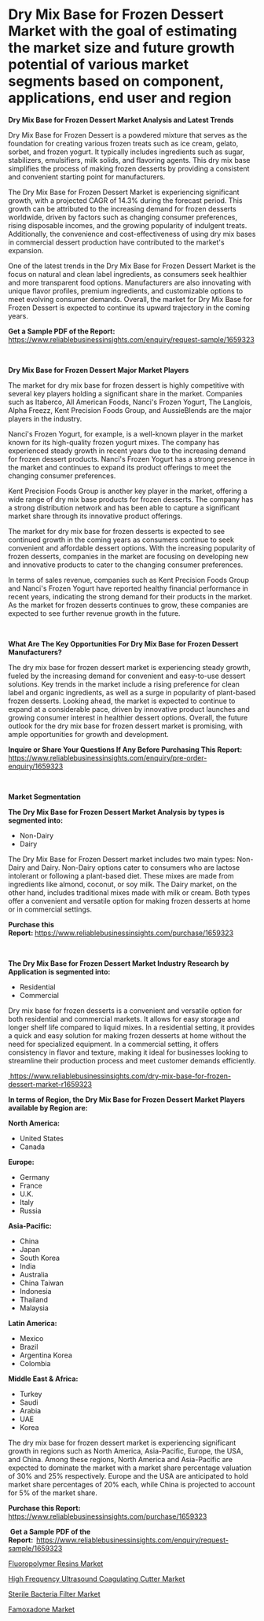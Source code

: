 <p><h1>Dry Mix Base for Frozen Dessert Market with the goal of estimating the market size and future growth potential of various market segments based on component, applications, end user and region</h1></p><p><strong>Dry Mix Base for Frozen Dessert Market Analysis and Latest Trends</strong></p>
<p><p>Dry Mix Base for Frozen Dessert is a powdered mixture that serves as the foundation for creating various frozen treats such as ice cream, gelato, sorbet, and frozen yogurt. It typically includes ingredients such as sugar, stabilizers, emulsifiers, milk solids, and flavoring agents. This dry mix base simplifies the process of making frozen desserts by providing a consistent and convenient starting point for manufacturers.</p><p>The Dry Mix Base for Frozen Dessert Market is experiencing significant growth, with a projected CAGR of 14.3% during the forecast period. This growth can be attributed to the increasing demand for frozen desserts worldwide, driven by factors such as changing consumer preferences, rising disposable incomes, and the growing popularity of indulgent treats. Additionally, the convenience and cost-effectiveness of using dry mix bases in commercial dessert production have contributed to the market's expansion.</p><p>One of the latest trends in the Dry Mix Base for Frozen Dessert Market is the focus on natural and clean label ingredients, as consumers seek healthier and more transparent food options. Manufacturers are also innovating with unique flavor profiles, premium ingredients, and customizable options to meet evolving consumer demands. Overall, the market for Dry Mix Base for Frozen Dessert is expected to continue its upward trajectory in the coming years.</p></p>
<p><strong>Get a Sample PDF of the Report:&nbsp;</strong> <a href="https://www.reliablebusinessinsights.com/enquiry/request-sample/1659323">https://www.reliablebusinessinsights.com/enquiry/request-sample/1659323</a></p>
<p>&nbsp;</p>
<p><strong>Dry Mix Base for Frozen Dessert Major Market Players</strong></p>
<p><p>The market for dry mix base for frozen dessert is highly competitive with several key players holding a significant share in the market. Companies such as Itaberco, All American Foods, Nanci's Frozen Yogurt, The Langlois, Alpha Freezz, Kent Precision Foods Group, and AussieBlends are the major players in the industry.</p><p>Nanci's Frozen Yogurt, for example, is a well-known player in the market known for its high-quality frozen yogurt mixes. The company has experienced steady growth in recent years due to the increasing demand for frozen dessert products. Nanci's Frozen Yogurt has a strong presence in the market and continues to expand its product offerings to meet the changing consumer preferences.</p><p>Kent Precision Foods Group is another key player in the market, offering a wide range of dry mix base products for frozen desserts. The company has a strong distribution network and has been able to capture a significant market share through its innovative product offerings.</p><p>The market for dry mix base for frozen desserts is expected to see continued growth in the coming years as consumers continue to seek convenient and affordable dessert options. With the increasing popularity of frozen desserts, companies in the market are focusing on developing new and innovative products to cater to the changing consumer preferences.</p><p>In terms of sales revenue, companies such as Kent Precision Foods Group and Nanci's Frozen Yogurt have reported healthy financial performance in recent years, indicating the strong demand for their products in the market. As the market for frozen desserts continues to grow, these companies are expected to see further revenue growth in the future.</p></p>
<p>&nbsp;</p>
<p><strong>What Are The Key Opportunities For Dry Mix Base for Frozen Dessert Manufacturers?</strong></p>
<p><p>The dry mix base for frozen dessert market is experiencing steady growth, fueled by the increasing demand for convenient and easy-to-use dessert solutions. Key trends in the market include a rising preference for clean label and organic ingredients, as well as a surge in popularity of plant-based frozen desserts. Looking ahead, the market is expected to continue to expand at a considerable pace, driven by innovative product launches and growing consumer interest in healthier dessert options. Overall, the future outlook for the dry mix base for frozen dessert market is promising, with ample opportunities for growth and development.</p></p>
<p><strong>Inquire or Share Your Questions If Any Before Purchasing This Report:</strong> <a href="https://www.reliablebusinessinsights.com/enquiry/pre-order-enquiry/1659323">https://www.reliablebusinessinsights.com/enquiry/pre-order-enquiry/1659323</a></p>
<p>&nbsp;</p>
<p><strong>Market Segmentation</strong></p>
<p><strong>The Dry Mix Base for Frozen Dessert Market Analysis by types is segmented into:</strong></p>
<p><ul><li>Non-Dairy</li><li>Dairy</li></ul></p>
<p><p>The Dry Mix Base for Frozen Dessert market includes two main types: Non-Dairy and Dairy. Non-Dairy options cater to consumers who are lactose intolerant or following a plant-based diet. These mixes are made from ingredients like almond, coconut, or soy milk. The Dairy market, on the other hand, includes traditional mixes made with milk or cream. Both types offer a convenient and versatile option for making frozen desserts at home or in commercial settings.</p></p>
<p><strong>Purchase this Report:&nbsp;</strong><a href="https://www.reliablebusinessinsights.com/purchase/1659323">https://www.reliablebusinessinsights.com/purchase/1659323</a></p>
<p>&nbsp;</p>
<p><strong>The Dry Mix Base for Frozen Dessert Market Industry Research by Application is segmented into:</strong></p>
<p><ul><li>Residential</li><li>Commercial</li></ul></p>
<p><p>Dry mix base for frozen desserts is a convenient and versatile option for both residential and commercial markets. It allows for easy storage and longer shelf life compared to liquid mixes. In a residential setting, it provides a quick and easy solution for making frozen desserts at home without the need for specialized equipment. In a commercial setting, it offers consistency in flavor and texture, making it ideal for businesses looking to streamline their production process and meet customer demands efficiently.</p></p>
<p><a href="https://www.reliablebusinessinsights.com/dry-mix-base-for-frozen-dessert-market-r1659323">&nbsp;https://www.reliablebusinessinsights.com/dry-mix-base-for-frozen-dessert-market-r1659323</a></p>
<p><strong>In terms of Region, the Dry Mix Base for Frozen Dessert Market Players available by Region are:</strong></p>
<p>
    <p> <strong> North America: </strong>
        <ul>
            <li>United States</li>
            <li>Canada</li>
        </ul>
        </p> 
    <p> <strong> Europe: </strong>
        <ul>
            <li>Germany</li>
            <li>France</li>
            <li>U.K.</li>
            <li>Italy</li>
            <li>Russia</li>
        </ul>
        </p> 
    <p> <strong> Asia-Pacific: </strong>
        <ul>
            <li>China</li>
            <li>Japan</li>
            <li>South Korea</li>
            <li>India</li>
            <li>Australia</li>
            <li>China Taiwan</li>
            <li>Indonesia</li>
            <li>Thailand</li>
            <li>Malaysia</li>
        </ul>
        </p> 
    <p> <strong> Latin America: </strong>
        <ul>
            <li>Mexico</li>
            <li>Brazil</li>
            <li>Argentina Korea</li>
            <li>Colombia</li>
        </ul>
        </p> 
    <p> <strong> Middle East & Africa: </strong>
        <ul>
            <li>Turkey</li>
            <li>Saudi</li>
            <li>Arabia</li>
            <li>UAE</li>
            <li>Korea</li>
        </ul>
    </p>
    </p>
<p><p>The dry mix base for frozen dessert market is experiencing significant growth in regions such as North America, Asia-Pacific, Europe, the USA, and China. Among these regions, North America and Asia-Pacific are expected to dominate the market with a market share percentage valuation of 30% and 25% respectively. Europe and the USA are anticipated to hold market share percentages of 20% each, while China is projected to account for 5% of the market share.</p></p>
<p><strong>Purchase this Report: </strong><a href="https://www.reliablebusinessinsights.com/purchase/1659323">https://www.reliablebusinessinsights.com/purchase/1659323</a></p>
<p>&nbsp;<strong>Get a Sample PDF of the Report:&nbsp;&nbsp;</strong><a href="https://www.reliablebusinessinsights.com/enquiry/request-sample/1659323">https://www.reliablebusinessinsights.com/enquiry/request-sample/1659323</a></p>
<p><strong></strong></p>
<p><p><a href="https://medium.com/@charityrice1939/fluoropolymer-resins-market-emerging-trends-and-future-prospects-for-period-from-2024-to-2031-c2145c6ba1b4">Fluoropolymer Resins Market</a></p><p><a href="https://github.com/yazulaeha/Market-Research-Report-List-1/blob/main/high-frequency-ultrasound-coagulating-cutter-market.md">High Frequency Ultrasound Coagulating Cutter Market</a></p><p><a href="https://github.com/haleemasakdiya1/Market-Research-Report-List-1/blob/main/sterile-bacteria-filter-market.md">Sterile Bacteria Filter Market</a></p><p><a href="https://medium.com/@millerjimk/emerging-trends-in-famoxadone-market-global-outlook-and-future-prospects-from-2024-2031-0411b81cb66a">Famoxadone Market</a></p></p>